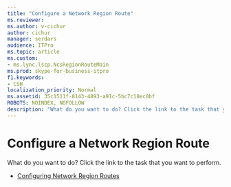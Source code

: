 ```yaml
---
title: "Configure a Network Region Route"
ms.reviewer: 
ms.author: v-cichur
author: cichur
manager: serdars
audience: ITPro
ms.topic: article
ms.custom:
- ms.lync.lscp.NcsRegionRouteMain
ms.prod: skype-for-business-itpro
f1.keywords:
- CSH
localization_priority: Normal
ms.assetid: 35c1511f-8143-4893-a91c-5bc7c18ec0bf
ROBOTS: NOINDEX, NOFOLLOW
description: "What do you want to do? Click the link to the task that you want to perform."
---
```


# Configure a Network Region Route

What do you want to do? Click the link to the task that you want to perform.

- [Configuring Network Region Routes](/previous-versions/office/lync-server-2013/lync-server-2013-creating-or-modifying-network-region-routes)